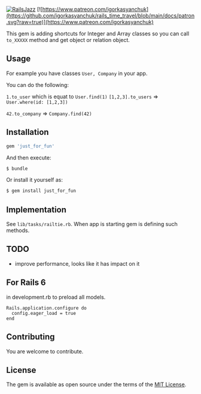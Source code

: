 [![RailsJazz](https://github.com/igorkasyanchuk/rails_time_travel/blob/main/docs/my_other.svg?raw=true)](https://www.railsjazz.com)
[![https://www.patreon.com/igorkasyanchuk](https://github.com/igorkasyanchuk/rails_time_travel/blob/main/docs/patron.svg?raw=true)](https://www.patreon.com/igorkasyanchuk)

This gem is adding shortcuts for Integer and Array classes so you can call `to_XXXXX` method and get object or relation object.

## Usage

For example you have classes `User, Company` in your app.

You can do the following:

`1.to_user` which is equat to `User.find(1)`
`[1,2,3].to_users` => `User.where(id: [1,2,3])`

`42.to_company` => `Company.find(42)`

## Installation

```ruby
gem 'just_for_fun'
```

And then execute:
```bash
$ bundle
```

Or install it yourself as:
```bash
$ gem install just_for_fun
```

## Implementation

See `lib/tasks/railtie.rb`. When app is starting gem is defining such methods.

## TODO

- improve performance, looks like it has impact on it

## For Rails 6

in development.rb to preload all models.

```
Rails.application.configure do
  config.eager_load = true
end
```

## Contributing

You are welcome to contribute.

## License

The gem is available as open source under the terms of the [MIT License](https://opensource.org/licenses/MIT).
